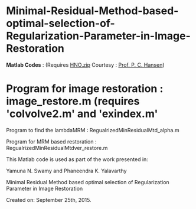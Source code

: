 # Minimal-Residual-Method-based-optimal-selection-of-Regularization-Parameter-in-Image-Restoration

**Matlab Codes** : (Requires [HNO.zip](http://www2.imm.dtu.dk/~pcha/HNO/) Courtesy : [Prof. P. C. Hansen](http://www2.imm.dtu.dk/~pcha/))

# Program for image restoration : image_restore.m (requires 'colvolve2.m' and 'exindex.m'

 Program to find the lambdaMRM :  RegualrizedMinResidualMtd_alpha.m

 Program for MRM based restoration : RegualrizedMinResidualMtdver_restore.m

This Matlab code is used as part of the work presented in:

Yamuna N. Swamy and Phaneendra K. Yalavarthy

Minimal Residual Method based optimal selection of Regularization Parameter in Image Restoration 

Created on: September 25th, 2015.
